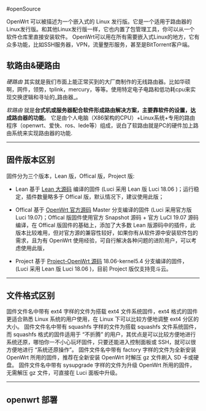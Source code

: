 #openSource

OpenWrt 可以被描述为一个嵌入式的 Linux 发行版。它是一个适用于路由器的Linux发行版。和其他Linux发行版一样，它也内置了包管理工具，你可以从一个软件仓库里直接安装软件。
OpenWrt可以用在所有需要嵌入式Linux的地方，它有众多功能，比如SSH服务器，VPN，流量整形服务，甚至是BitTorrent客户端。



## 软路由&硬路由
_硬路由_ 其实就是我们市面上能正常买到的大厂商制作的无线路由器。比如华硕啊，网件，领势，tplink，mercury，等等。使用特定电子电路和低功耗cpu来实现交换逻辑和寻址的_路由器_。

_软路由_ 就是**台式机或服务器配合软件形成路由解决方案，主要靠软件的设置，达成路由器的功能**。 它是由个人电脑（X86架构的CPU）+Linux系统+专用的路由程序（openwrt、爱快、ros、lede等）组成，说白了软路由就是PC的硬件加上路由系统来实现路由器的功能.

---

## 固件版本区别

固件分为三个版本，Lean 版，Offical 版，Project 版:

- Lean 基于 [Lean 大源码](https://github.com/coolsnowwolf/lede) 编译的固件 (Luci 采用 Lean 版 Luci 18.06 )；运行稳定，插件数量略多于 Offical 版，默认情况下，建议使用此版；

- Offical 基于 [OpenWrt 官方源码](https://github.com/openwrt/openwrt/tree/master) Master 分支编译的固件 (Luci 采用官方版 Luci 19.07)；Offical 版固件使用官方 Snapshot 源码 + 官方 LuCI 19.07 源码编译，在 Offical 版固件的基础上，添加了大多数 Lean 版源码中的插件，此版本比较难用，但对官方源的兼容性较好，如果你有从软件源中安装软件包的需求，且为有 OpenWrt 使用经验，可自行解决各种问题的进阶用户，可以考虑使用此版，

- Project 基于 [Project-OpenWrt 源码](https://github.com/project-openwrt/openwrt/tree/18.06-kernel5.4) 18.06-kernel5.4 分支编译的固件，(Luci 采用 Lean 版 Luci 18.06 )，目前 Project 版仅支持竞斗云。

---

## 文件格式区别

固件文件名中带有 ext4 字样的文件为搭载 ext4 文件系统固件，ext4 格式的固件更适合熟悉 Linux 系统的用户使用，在 Linux 下可以比较方便地调整 ext4 分区的大小。
固件文件名中带有 squashfs 字样的文件为搭载 squashfs 文件系统固件，而 squashfs 格式的固件适用于 “不折腾” 的用户，其优点是可以比较方便地进行系统还原，哪怕你一不小心玩坏固件，只要还能进入控制面板或 SSH，就可以很方便地进行 “系统还原操作”。
固件文件名中带有 factory 字样的文件为全新安装 OpenWrt 所用的固件，推荐在全新安装 OpenWrt 时解压 gz 文件刷入 SD 卡或硬盘。
固件文件名中带有 sysupgrade 字样的文件为升级 OpenWrt 所用的固件，无需解压 gz 文件，可直接在 Luci 面板中升级。

---

## openwrt 部署
